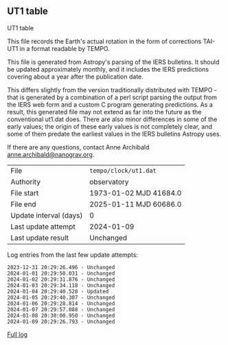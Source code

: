 
## UT1 table

UT1 table

This file records the Earth's actual rotation in the form of
corrections TAI-UT1 in a format readable by TEMPO.

This file is generated from Astropy's parsing of the IERS
bulletins. It should be updated approximately monthly, and it
includes the IERS predictions covering about a year after the
publication date.

This differs slightly from the version traditionally distributed
with TEMPO - that is generated by a combination of a perl script
parsing the output from the IERS web form and a custom C program
generating predictions. As a result, this generated file may not
extend as far into the future as the conventional ut1.dat does.
There are also minor differences in some of the early values; the
origin of these early values is not completely clear, and some of
them predate the earliest values in the IERS bulletins Astropy uses.

If there are any questions, contact Anne Archibald
<anne.archibald@nanograv.org>.

|     |     |
|:--- |:--- |
| File | `tempo/clock/ut1.dat` |
| Authority | observatory |
| File start | 1973-01-02 MJD 41684.0 |
| File end | 2025-01-11 MJD 60686.0 |
| Update interval (days) | 0 |
| Last update attempt | 2024-01-09 |
| Last update result | Unchanged |

Log entries from the last few update attempts:
```
2023-12-31 20:29:26.496 - Unchanged
2024-01-01 20:29:50.031 - Unchanged
2024-01-02 20:29:31.876 - Unchanged
2024-01-03 20:29:34.118 - Unchanged
2024-01-04 20:29:40.528 - Updated
2024-01-05 20:29:40.307 - Unchanged
2024-01-06 20:29:28.814 - Unchanged
2024-01-07 20:29:57.088 - Unchanged
2024-01-08 20:30:00.950 - Unchanged
2024-01-09 20:29:26.793 - Unchanged
```
[Full log](https://raw.githubusercontent.com/ipta/pulsar-clock-corrections/main/log/tempo/clock/ut1.dat.log)

